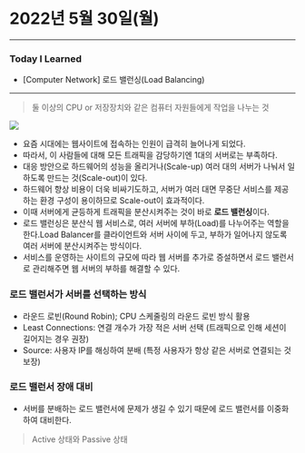 # 2022년 5월 30일(월)

---

### Today I Learned

- [Computer Network] 로드 밸런싱(Load Balancing)

---

> 둘 이상의 CPU or 저장장치와 같은 컴퓨터 자원들에게 작업을 나누는 것 

![](https://camo.githubusercontent.com/b59f02d63a1372b35abffa94e241b9b8d27447f3/68747470733a2f2f7777772e6564756361746976652e696f2f6170692f636f6c6c656374696f6e2f353636383633393130313431393532302f353634393035303232353334343531322f706167652f353734373937363230373037333238302f696d6167652f353639363435393134383039393538342e706e67)

- 요즘 시대에는 웹사이트에 접속하는 인원이 급격히 늘어나게 되었다.
- 따라서, 이 사람들에 대해 모든 트래픽을 감당하기엔 1대의 서버로는 부족하다.
- 대응 방안으로 하드웨어의 성능을 올리거나(Scale-up) 여러 대의 서버가 나눠서 일하도록 만드는 것(Scale-out)이 있다. 
- 하드웨어 향상 비용이 더욱 비싸기도하고, 서버가 여러 대면 무중단 서비스를 제공하는 환경 구성이 용이하므로 Scale-out이 효과적이다. 
- 이때 서버에게 균등하게 트래픽을 분산시켜주는 것이 바로 **로드 밸런싱**이다.
- 로드 밸런싱은 분산식 웹 서비스로, 여러 서버에 부하(Load)를 나누어주는 역할을 한다.Load Balancer를 클라이언트와 서버 사이에 두고, 부하가 일어나지 않도록 여러 서버에 분산시켜주는 방식이다. 
- 서비스를 운영하는 사이트의 규모에 따라 웹 서버를 추가로 증설하면서 로드 밸런서로 관리해주면 웹 서버의 부하를 해결할 수 있다.

### 로드 밸런서가 서버를 선택하는 방식 

- 라운드 로빈(Round Robin); CPU 스케줄링의 라운드 로빈 방식 활용 
- Least Connections: 연결 개수가 가장 적은 서버 선택 (트래픽으로 인해 세션이 길어지는 경우 권장)
- Source: 사용자 IP를 해싱하여 분배 (특정 사용자가 항상 같은 서버로 연결되는 것 보장)

### 로드 밸런서 장애 대비 

- 서버를 분배하는 로드 밸런서에 문제가 생길 수 있기 때문에 로드 밸런서를 이중화하여 대비한다.

> Active 상태와 Passive 상태 

